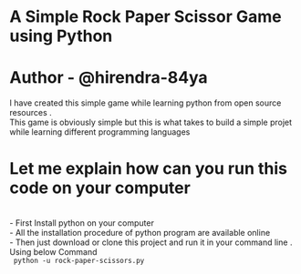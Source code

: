 # A Simple Rock Paper Scissor Game using Python 
# Author - @hirendra-84ya
<p> I have created this simple game while learning python from open source resources .<br> This game is obviously simple but this is what takes to build a simple projet while learning different programming languages </p>

<h1>Let me explain how can you run this code on your computer</h1><br>
- First Install python on your computer<br> 
- All the installation procedure of python program are available online <br>
- Then just download or clone this project and run it in your command line .
Using below Command <br>
<code> python -u rock-paper-scissors.py
</code>
  

